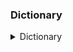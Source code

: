 ### **Dictionary**

<details>
<summary>Dictionary</summary>

> You need to use [key:value, ]

```swift
let Details: [String: String] = ["Name": "Girish", "age": "29"]
print(Details)
```

1. Retrieve the values from dict

```swift
Details["Name"]

Details["FirstName"]  //null --> Since the key is not present
```

2. Adding New key value pair to dict

```swift
Details["firstname"] = "Girish"
```

3. Update value
   > `updateValue(value : forKey: <key>)` which will return the previous value if not present nil and then update the value

```swift
let previousLastName: String? = Details.updateValue("V", forKey: "lastname")
print("previous lastname \(previousLastName ?? "nil") and current value \(Details)")
```

4. Removing items from dictionary
   > `removeValue(forkey:)`
   > another way is by setting the value to `nil`

```swift
Details.removeValue(forKey: "lastname")
Details["lastname"] = nil
```

   </details>

